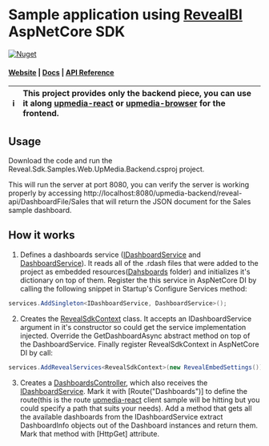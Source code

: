 # Sample application using [RevealBI](https://revealbi.io/) AspNetCore SDK
[![Nuget](https://img.shields.io/nuget/v/Reveal.Sdk.Web.AspNetCore.Trial)](https://www.nuget.org/packages/Reveal.Sdk.Web.AspNetCore.Trial/)
#### [Website](https://revealbi.io/) | [Docs](https://help.revealbi.io/en/developer/web-sdk/overview.html) | [API Reference](https://help.revealbi.io/api/aspnet/latest/Reveal.Sdk.html)

ℹ️ | This project provides only the backend piece, you can use it along [upmedia-react](https://github.com/RevealBi/sdk-samples-react/tree/main/upmedia-react) or [upmedia-browser](https://github.com/RevealBi/sdk-samples-react/tree/main/upmedia-browser) for the frontend.
:---: | :---
## Usage
Download the code and run the Reveal.Sdk.Samples.Web.UpMedia.Backend.csproj project.

This will run the server at port 8080, you can verify the server is working properly by accessing http://localhost:8080/upmedia-backend/reveal-api/DashboardFile/Sales that will return the JSON document for the Sales sample dashboard.


## How it works

1. Defines a dashboards service ([IDashboardService](Services/IDashboardService.cs) and [DashboardService](Services/DashboardService.cs)). It reads all of the .rdash files that were added to the project as embedded resources([Dahsboards](Dashboards) folder) and initializes it's dictionary on top of them. 
Register the this service in AspNetCore DI by calling the following snippet in Startup's Configure Services method:
```c#
services.AddSingleton<IDashboardService, DashboardService>();
```
2. Creates the [RevealSdkContext](SDK/RevealSdkContext.cs) class. It accepts an IDashboardService argument in it's constructor so could get the service implementation injected. Override the GetDashboardAsync abstract method on top of the DashboardService. Finally register RevealSdkContext in AspNetCore DI by call:
```c#
services.AddRevealServices<RevealSdkContext>(new RevealEmbedSettings());
```
3. Creates a [DashboardsController](Controllers/DashboardsController.cs), which also receives the [IDashboardService](Services/IDashboardService.cs). Mark it with [Route("Dashboards")] to define the route(this is the route [upmedia-react](https://github.com/RevealBi/sdk-samples-react/tree/main/upmedia-react) client sample will be hitting but you could specify a path that suits your needs). Add a method that gets all the available dashboards from the IDashboardService extract DashboardInfo objects out of the Dashboard instances and return them. Mark that method with [HttpGet] attribute.
